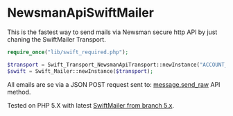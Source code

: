 # NewsmanApiSwiftMailer

This is the fastest way to send mails via Newsman secure http API by just chaning the SwiftMailer Transport.

```php
require_once("lib/swift_required.php");

$transport = Swift_Transport_NewsmanApiTransport::newInstance("ACCOUNT_ID", "API_KEY");
$swift = Swift_Mailer::newInstance($transport);
```

All emails are se via a JSON POST request sent to: [message.send_raw](https://kb.newsmansmtp.com/api/1.0/message.send_raw) API method.

Tested on PHP 5.X with latest [SwiftMailer from branch 5.x](https://github.com/swiftmailer/swiftmailer/tree/5.x).
